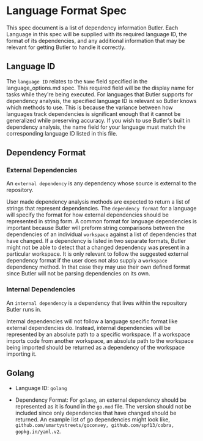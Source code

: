 <!--
Copyright (c) 2023 - 2024 Schweitzer Engineering Laboratories, Inc.
SEL Confidential
-->

# Language Format Spec

This spec document is a list of dependency information Butler. Each Language in this spec will be supplied with
its required language ID, the format of its dependencies, and any additional information that may be relevant for
getting Butler to handle it correctly.

## Language ID

The `language ID` relates to the `Name` field specified in the language_options.md spec. This required field will be the
display name for tasks while they're being executed. For languages that Butler supports for dependency analysis, the
specified language ID is relevant so Butler knows which methods to use. This is because the variance between how
languages track dependencies is significant enough that it cannot be generalized while preserving accuracy. If you wish
to use Butler's built in dependency analysis, the name field for your language must match the corresponding language ID
listed in this file.

## Dependency Format

### External Dependencies

An `external dependency` is any dependency whose source is external to the repository.

User made dependency analysis methods are expected to return a list of strings that represent dependencies. The
`dependency format` for a language will specify the format for how external dependencies should be represented in string
form. A common format for language dependencies is important because Butler will preform string comparisons between the
dependencies of an individual `workspace` against a list of dependencies that have changed. If a dependency is listed in
two separate formats, Butler might not be able to detect that a changed dependency was present in a particular
workspace. It is only relevant to follow the suggested external dependency format if the user does not also supply a
`workspace` dependency method. In that case they may use their own defined format since Butler will not be parsing
dependencies on its own.

### Internal Dependencies

An `internal dependency` is a dependency that lives within the repository Butler runs in.

Internal dependencies will not follow a language specific format like external dependencies do. Instead, internal
dependencies will be represented by an absolute path to a specific workspace. If a workspace imports code from another
workspace, an absolute path to the workspace being imported should be returned as a dependency of the workspace
importing it.

## Golang

- Language ID: `golang`

- Dependency Format: For `golang`, an external dependency should be represented as it is found in the `go.mod` file.
  The version should not be included since only dependencies that have changed should be returned. An example list of go
  dependencies might look like, `github.com/smartystreets/goconvey, github.com/spf13/cobra, gopkg.in/yaml.v2`.
